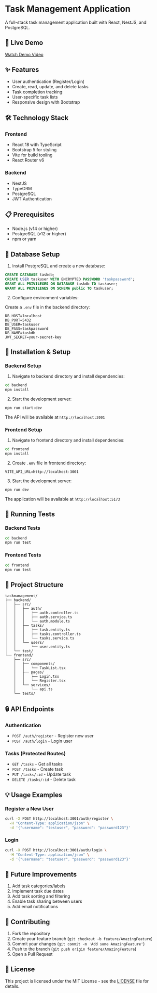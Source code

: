 # Task Management Application

A full-stack task management application built with React, NestJS, and PostgreSQL.

## 🚀 Live Demo

[Watch Demo Video](https://drive.google.com/file/d/18uCTB4xbudw8IUu35r0BirnTfjWvIPNm/view?usp=sharing)

## ✨ Features

-  User authentication (Register/Login)
-  Create, read, update, and delete tasks
-  Task completion tracking
-  User-specific task lists
-  Responsive design with Bootstrap

## 🛠️ Technology Stack

### Frontend

-  React 18 with TypeScript
-  Bootstrap 5 for styling
-  Vite for build tooling
-  React Router v6

### Backend

-  NestJS
-  TypeORM
-  PostgreSQL
-  JWT Authentication

## 📋 Prerequisites

-  Node.js (v14 or higher)
-  PostgreSQL (v12 or higher)
-  npm or yarn

## 💾 Database Setup

1. Install PostgreSQL and create a new database:

```sql
CREATE DATABASE taskdb;
CREATE USER taskuser WITH ENCRYPTED PASSWORD 'taskpassword';
GRANT ALL PRIVILEGES ON DATABASE taskdb TO taskuser;
GRANT ALL PRIVILEGES ON SCHEMA public TO taskuser;
```

2. Configure environment variables:

Create a `.env` file in the backend directory:

```plaintext
DB_HOST=localhost
DB_PORT=5432
DB_USER=taskuser
DB_PASS=taskpassword
DB_NAME=taskdb
JWT_SECRET=your-secret-key
```

## 🔧 Installation & Setup

### Backend Setup

1. Navigate to backend directory and install dependencies:

```bash
cd backend
npm install
```

2. Start the development server:

```bash
npm run start:dev
```

The API will be available at `http://localhost:3001`

### Frontend Setup

1. Navigate to frontend directory and install dependencies:

```bash
cd frontend
npm install
```

2. Create `.env` file in frontend directory:

```plaintext
VITE_API_URL=http://localhost:3001
```

3. Start the development server:

```bash
npm run dev
```

The application will be available at `http://localhost:5173`

## 🧪 Running Tests

### Backend Tests

```bash
cd backend
npm run test
```

### Frontend Tests

```bash
cd frontend
npm run test
```

## 📁 Project Structure

```plaintext
taskmanagement/
├── backend/
│   ├── src/
│   │   ├── auth/
│   │   │   ├── auth.controller.ts
│   │   │   ├── auth.service.ts
│   │   │   └── auth.module.ts
│   │   ├── tasks/
│   │   │   ├── task.entity.ts
│   │   │   ├── tasks.controller.ts
│   │   │   └── tasks.service.ts
│   │   └── users/
│   │       └── user.entity.ts
│   └── test/
└── frontend/
    ├── src/
    │   ├── components/
    │   │   └── TaskList.tsx
    │   ├── pages/
    │   │   ├── Login.tsx
    │   │   └── Register.tsx
    │   └── services/
    │       └── api.ts
    └── tests/
```

## 🔒 API Endpoints

### Authentication

-  `POST /auth/register` - Register new user
-  `POST /auth/login` - Login user

### Tasks (Protected Routes)

-  `GET /tasks` - Get all tasks
-  `POST /tasks` - Create task
-  `PUT /tasks/:id` - Update task
-  `DELETE /tasks/:id` - Delete task

## 💡 Usage Examples

### Register a New User

```bash
curl -X POST http://localhost:3001/auth/register \
  -H "Content-Type: application/json" \
  -d '{"username": "testuser", "password": "password123"}'
```

### Login

```bash
curl -X POST http://localhost:3001/auth/login \
  -H "Content-Type: application/json" \
  -d '{"username": "testuser", "password": "password123"}'
```

## 🚀 Future Improvements

1. Add task categories/labels
2. Implement task due dates
3. Add task sorting and filtering
4. Enable task sharing between users
5. Add email notifications

## 🤝 Contributing

1. Fork the repository
2. Create your feature branch (`git checkout -b feature/AmazingFeature`)
3. Commit your changes (`git commit -m 'Add some AmazingFeature'`)
4. Push to the branch (`git push origin feature/AmazingFeature`)
5. Open a Pull Request

## 📝 License

This project is licensed under the MIT License - see the [LICENSE](LICENSE) file for details.
